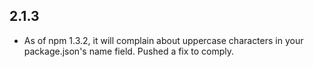 2.1.3
------------------
- As of npm 1.3.2, it will complain about uppercase characters in your package.json's name field. Pushed a fix to comply.
